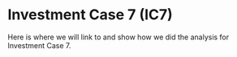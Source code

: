 # Investment Case 7 (IC7)

Here is where we will link to and show how we did the analysis for Investment Case 7.

